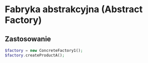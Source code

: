 # Fabryka abstrakcyjna (Abstract Factory)
## Zastosowanie
```php
$factory = new ConcreteFactory1();
$factory.createProductA();
```
